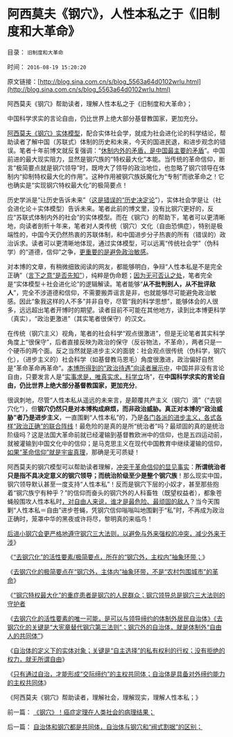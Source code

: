 # 阿西莫夫《钢穴》，人性本私之于《旧制度和大革命》

目录： `旧制度和大革命` 

时间： `2016-08-19 15:20:20` 

原文链接：[http://blog.sina.com.cn/s/blog_5563a64d0102wrlu.html](http://blog.sina.com.cn/s/blog_5563a64d0102wrlu.html)

阿西莫夫《钢穴》帮助读者，理解人性本私之于《旧制度和大革命》；

中国科学求实的言论自由，仍比世界上绝大部分基督教国家，更加充分。

[阿西莫夫《钢穴》实体](../../../2016/8/2/苏联体制（钢穴）无法持续，钢穴国家间只能“N次世界大战，死剩一统”.md)[模型](../../../2016/8/2/苏联体制（钢穴）无法持续，钢穴国家间只能“N次世界大战，死剩一统”.md)，配合实体社会学，就成为社会进化论的科学结论，帮助读者了解中国（苏联式）体制的历史和未来，今天的国进民退，和进步观念的错误。笔者十年前博文就反复强调：“[休制内外的矛盾，是中国最主要的矛盾](../../../2016/8/2/苏联体制（钢穴）无法持续，钢穴国家间只能“N次世界大战，死剩一统”.md)”。中国前进的最大现实阻力，显然是钢穴族的“特权最大化”本能。当传统的革命信仰，断言“极简要点就是钢穴领导”时，既垮大了领导的政治地位，也忽略了钢穴领导在体制内“抑制特权最大化的作用”。这种作用被钢穴族妖魔化为“专制”而欲革命之！它也确实是“实现钢穴特权最大化”的极简要点！

历史学派是“让历史告诉未来”（[这是错误的“历史决定论](../../../2011/2/14/德国历史学派和《历史决定论的贫困》.md)”），实体社会学是让（社会进化论＋实体模型）告诉未来。笔者此前的博文里，没有比钢穴更好的，反应“苏联式体制内外的社会”的实体模型。而在《钢穴》的帮助下，笔者可以更清晰地，向读者剖析十年来，笔者对人类传统（钢穴）文化（自由恐惧症），特别是极端性的，中国今天仍然热衷的苏联体制，和中国进步分子热衷的所有（错误的）政治诉求。读者可以更清晰地体现，通过实体模型，可以远离“传统社会学”（伪科学）的“道德，信仰”之争，[更重要的是避免政治敏感](../../../2010/7/29/诡辩术是傻逼“怀才不遇”的“技术”.md)。

对本博的文章，有稍微细致阅读的网友，都能够明白，争辩“人性本私是不是完全正确”（[言下之意“是否先知”](../../../2013/5/19/所谓“黑粉”，是独立思考的“人权粉”.md)），纯粹是伪命题；[因为无可否认之处](../../../2009/6/19/科学认知是唯心信仰和唯物主义共存条件.md)，笔者完全是“实体模型＋社会进化论”的逻辑解读。笔者能够“**从不批判别人，从不批评敌人**”，完全不涉道德和信仰，不需要搬弄谣言是非，也就能够尽可能避免政治敏感。因此“象我这样的人不多”并非自夸，尽管“我的科学思想”，能够体会的人很多，远远超出笔者开博时的期望。读者目前不可能在其他地方，读到比本博更科学（真实），“政治更激进”（其实笔者很保守）的汉文。

在传统（钢穴主义）视角，笔者的社会科学“观点很激进”，但是无论笔者其实科学角度上“很保守”，后者直接反映为政治的保守（反谷物法，不革命），两者只是一个硬币的两个面。反之当然就是进步主义的面貌：社会观点很传统（伪科学，钢穴化），（进步主义的）社会科学（如基督教马恩毛）角度很激进，政治偏好自然是“革命革命再革命”。[本博所得到的“政治待遇”向读者展示中](../../../2009/11/9/天赋人权，还是天赋发言权.md)，中国并非没有言论自由，只要发言人是“[实事求是，唯真实求，科学立](../../../2010/10/17/唯实求真打破谎言的大厦.md)场”，在**中国科学求实的言论自由，仍比世界上绝大部分基督教国家，更加充分**。

很讽刺地，尽管“人性本私从遥远的未来言，是颠覆共产主义（钢穴）滴”（“去钢穴化”），但**钢穴仍然只是对本博构成麻烦，而非政治威胁。真正对本博的“政治威胁”者乃是进步主义**，一直围剿“人性本私”的，乃是[各门各派的进步主义，各式各样“政治正确”的联合阵线](../../../2015/5/29/个人主义的社会科学知识，传统社会的敌对意识形态.md)！最危险的是真的是所“统治者”吗？最顽固的真的是统治阶级吗？这是法国大革命前就已经灌输到基督教欧洲中的信仰，也是五四运动前，就被灌输到中国文化中的信仰；是马克思主义在现代中国教育中继续灌输的信仰，[如果“革命信仰”就是宇宙真理](../../../2014/4/26/自由人如果不拒绝革命信仰，将无法与极权主义者相区别.md)，那确是无可质疑！

阿西莫夫的钢穴模型可以帮助读者理解，[冲突于革命信仰的显见事实](../../../2014/4/12/左棍都是不欲知其所以然的革命信仰者.md)：**所谓统治者只是指不具决定意义的钢穴领导；而统治阶级至少是整个钢穴族**！那么现实中国，钢穴领导默认甚至一度支持“人性本私”！反而是钢穴下层的小奴才，甚至那些抱着“钢穴族宁有种乎？”的信仰而奋头的钢穴外的人科畜牲（既望权益者），都象苍蝇般围攻人性本私时[，对自由人来说，谁才是最危险、最顽固的敌人](../../../2013/5/22/人民群众不可能是社会进步的力量.md)？当今天围剿“人性本私＝自由”进步苍蝇，凭钢穴信仰嗡嗡叫地围剿于“私”时，不再成为政治正确时，笼罩中华的黑夜或许将尽，黎明真的来临鸟！

[后进小钢穴会更严格地遵守钢穴三大法则，以避免与外来强权的冲突，减少外来干涉](../../../2016/8/11/外来干涉只会强化后进社会的钢穴；依附强权的小钢穴更顽固；.md)》

《[“去钢穴化”的活性要素/极简要点，所在的“钢穴外，主权内”抽象环带；](../../../2016/8/11/钢穴不是资本主义，市场经济也不是钢穴，列宁同志自作聪明；.md)》

《[去钢穴化的极简要点在“钢穴外，主体内”抽象环带，不是“农村包围城市”的革命](../../../2016/8/11/“农村包围城市”是“钢穴一族，宁有种乎”的大革命；.md)》

《[“钢穴特权最大化”的重症患者是钢穴的人民群众；钢穴领导总是钢穴三大法则的守护者](../../../2016/8/11/钢穴人民群众是“特权最大化”政策本能的根本动力；.md)

《[去钢穴化的活性要素的唯一可能，是可以与领导缔约的体制外居民自治体》《](../../../2016/8/12/去钢穴化的活性要素是体制外自治体，对钢穴第三法则的替代.md)[去钢穴化的关键是“大宪章替代钢穴第三法则”；钢穴外的自治体，就是体制外“自由人的共同体”](../../../2016/8/12/去钢穴化的关键是“大宪章替代钢穴第三法则”；.md)》

《[自治体的定义下的实体对象；关键是“自主选择”的私有权利的行权；没有拒绝的权力，就无所谓自由](../../../2016/8/12/自治的核心：没有拒绝的权力，就无所谓自由，反之亦然；.md)》

《[只有通过自治，才能形成“交际缔约”的主权共同体；自治体是具备对外缔约能力的主权共同体](../../../2016/8/12/自治体和钢穴都是共同体，自治体与钢穴和“阀式割据”的区别；.md)》

《阿西莫夫《钢穴》帮助读者，理解社会，理解现实，理解人性本私；》

前一篇： [《钢穴》！癌症定理在人类社会的病理结果；](../../../2016/8/19/《钢穴》！癌症定理在人类社会的病理结果；.md)

后一篇： [自治体和钢穴都是共同体，自治体与钢穴和“阀式割据”的区别；](../../../2016/8/12/自治体和钢穴都是共同体，自治体与钢穴和“阀式割据”的区别；.md)

